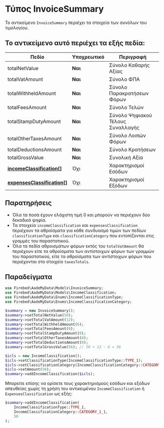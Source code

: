 # Τύπος InvoiceSummary

Το αντικείμενο `InvoiceSummary` περιέχει τα στοιχεία των συνόλων του τιμολογίου.

## Το αντικείμενο αυτό περιέχει τα εξής πεδία:

| Πεδίο                                                        | Υποχρεωτικό | Περιγραφή                         |
|--------------------------------------------------------------|-------------|-----------------------------------|
| totalNetValue                                                | **Ναι**     | Σύνολο Καθαρής Αξίας              |
| totalVatAmount                                               | **Ναι**     | Σύνολο ΦΠΑ                        |
| totalWithheldAmount                                          | **Ναι**     | Σύνολο Παρακρατήσεων Φόρων        |
| totalFeesAmount                                              | **Ναι**     | Σύνολο Τελών                      |
| totalStampDutyAmount                                         | **Ναι**     | Σύνολο Ψηφιακού Τέλους Συναλλαγής |
| totalOtherTaxesAmount                                        | **Ναι**     | Σύνολο Λοιπών Φόρων               |
| totalDeductionsAmount                                        | **Ναι**     | Σύνολο Κρατήσεων                  |
| totalGrossValue                                              | **Ναι**     | Συνολική Αξία                     |
| [**incomeClassification[]**](income-classification-type)     | Όχι         | Χαρακτηρισμοί Εσόδων              |
| [**expensesClassification[]**](expenses-classification-type) | Όχι         | Χαρακτηρισμοί Εξόδων              |

## Παρατηρήσεις

- Όλα τα ποσά έχουν ελάχιστη τιμή 0 και μπορούν να περιέχουν δύο δεκαδικά ψηφία.
- Τα στοιχεία `incomeClassification` και `expensesClassification` περιέχουν τα
  αθροίσματα για κάθε συνδυασμό τιμών των πεδίων `classificationType` και
  `classificationCategory` που εντοπίζονται στις γραμμές του παραστατικού.
- Όλα τα πεδία αθροισμάτων φόρων εκτός του `totalVatAmount` θα περιέχουν είτε τα
  αθροίσματα των αντίστοιχων φόρων των γραμμών του παραστατικού, είτε τα
  αθροίσματα των αντίστοιχων φόρων που περιέχονται στο στοιχείο `taxesTotals`.

## Παραδείγματα

```php
use Firebed\AadeMyData\Models\InvoiceSummary;
use Firebed\AadeMyData\Models\IncomeClassification;
use Firebed\AadeMyData\Enums\IncomeClassificationType;
use Firebed\AadeMyData\Enums\IncomeClassificationCategory;

$summary = new InvoiceSummary();
$summary->setTotalNetValue(50);
$summary->setTotalVatAmount(12);
$summary->setTotalWithheldAmount(6);
$summary->setTotalFeesAmount(0);
$summary->setTotalStampDutyAmount(0);
$summary->setTotalOtherTaxesAmount(0);
$summary->setTotalDeductionsAmount(0);
$summary->setTotalGrossValue(56); // 50 + 12 - 6 = 56

$icls = new IncomeClassification();
$icls->setClassificationType(IncomeClassificationType::TYPE_1);
$icls->setClassificationCategory(IncomeClassificationCategory::CATEGORY_1_1);
$icls->setAmount(50);
$summary->addIncomeClassification($icls);
```

Μπορείτε επίσης να ορίσετε τους χαρακτηρισμούς εσόδων και εξόδων απευθείας χωρίς τη χρήση του αντικειμένου `IncomeClassification` ή `ExpensesClassification` ως εξής:

```php
$summary->addIncomeClassification(
    IncomeClassificationType::TYPE_1, 
    IncomeClassificationCategory::CATEGORY_1_1, 
    50
);
```